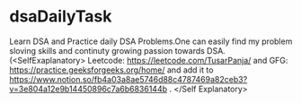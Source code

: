 # dsaDailyTask
Learn DSA and Practice daily DSA Problems.One can easily find my problem sloving skills and continuty growing passion towards DSA. (&lt;SelfExaplanatory> Leetcode: https://leetcode.com/TusarPanja/ and GFG:  https://practice.geeksforgeeks.org/home/ and add it to https://www.notion.so/fb4a03a8ae5746d88c4787469a82ceb3?v=3e804a12e9b14450896c7a6b6836144b . &lt;/Self Explanatory>
